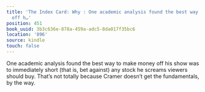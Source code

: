 ```yaml
---
title: 'The Index Card: Why : One academic analysis found the best way to make money
  off h…'
position: 451
book_uuid: 3b3c636e-878a-459a-adc5-8da017f35bc6
location: '896'
source: kindle
touch: false
---
```


One academic analysis found the best way to make money off his show was to immediately short (that is, bet against) any stock he screams viewers should buy. That’s not totally because Cramer doesn’t get the fundamentals, by the way.